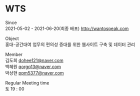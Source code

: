 # WTS

Since   
2021-05-02   -  2021-06-20(최종 배포) http://wantospeak.com

Object   
홍대-공간대여 업무의 편의성 증대를 위한 웹사이트 구축 및 데이터 관리
   
Member   
김도희 dohee121@naver.com   
백혜원 qorgp13@naver.com   
박상현 ppm5377@naver.com   
   
Regular Meeting time   
토 19 : 00

